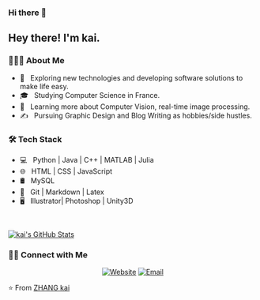 ### Hi there 👋

<!--
**kai-zhang-er/kai-zhang-er** is a ✨ _special_ ✨ repository because its `README.md` (this file) appears on your GitHub profile.

Here are some ideas to get you started:

- 🔭 I’m currently working on ...
- 🌱 I’m currently learning ...
- 👯 I’m looking to collaborate on ...
- 🤔 I’m looking for help with ...
- 💬 Ask me about ...
- 📫 How to reach me: ...
- 😄 Pronouns: ...
- ⚡ Fun fact: ...
-->
<h2> Hey there! I'm kai.</h2>

<h3> 👨🏻‍💻 About Me </h3>

- 🤔 &nbsp; Exploring new technologies and developing software solutions to make life easy.
- 🎓 &nbsp; Studying Computer Science in France.
- 🌱 &nbsp; Learning more about Computer Vision, real-time image processing.
- ✍️ &nbsp; Pursuing Graphic Design and Blog Writing as hobbies/side hustles.

<h3>🛠 Tech Stack</h3>

- 💻 &nbsp; Python | Java | C++ | MATLAB | Julia
- 🌐 &nbsp; HTML | CSS | JavaScript 
- 🛢 &nbsp; MySQL
- 🔧 &nbsp; Git | Markdown | Latex
- 🖥 &nbsp; Illustrator| Photoshop | Unity3D

<br/>

[![kai's GitHub Stats](https://github-readme-stats.vercel.app/api?username=kai-zhang-er&show_icons=true)](https://github.com/kai-zhang-er)

<h3> 🤝🏻 Connect with Me </h3>

<p align="center">
<a href="https://kai-zhang-er.github.io/"><img alt="Website" src="https://img.shields.io/badge/Website-kai-zhang-er.github.io/-blue?style=flat-square&logo=google-chrome"></a>
<a href="mailto:kaizhangpostbox@gmail.com"><img alt="Email" src="https://img.shields.io/badge/Email-kaizhangpostbox@foxmail.com-blue?style=flat-square&logo=gmail"></a>
</p>


⭐️ From [ZHANG kai](https://github.com/kai-zhang-er)
